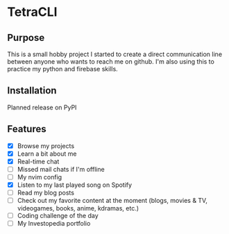 # TetraCLI

## Purpose
This is a small hobby project I started to create a direct communication line between anyone who wants to reach me on github. I'm also using this to practice my python and firebase skills.


## Installation
Planned release on PyPI



## Features
- [x] Browse my projects
- [x] Learn a bit about me
- [x] Real-time chat
- [ ] Missed mail chats if I'm offline
- [ ] My nvim config
- [x] Listen to my last played song on Spotify
- [ ] Read my blog posts
- [ ] Check out my favorite content at the moment (blogs, movies & TV, videogames, books, anime, kdramas, etc.)
- [ ] Coding challenge of the day
- [ ] My Investopedia portfolio